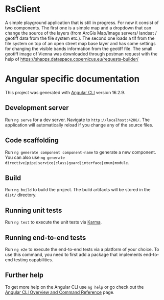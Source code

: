 # RsClient
A simple playground application that is still in progress. For now it consist of two components. The first one is a simple map and a dropdown that can change the source of the layers (from ArcGis Map/Image servers/ landsat / geotiff data from the file system etc.). The second one loads a tif from the file system on top of an open street map base layer and has some settings for changing the visible bands information from the geotiff file. The small geotiff image of Vienna was downloaded through postman request with the help of https://shapps.dataspace.copernicus.eu/requests-builder/



# Angular specific documentation

This project was generated with [Angular CLI](https://github.com/angular/angular-cli) version 16.2.9.

## Development server

Run `ng serve` for a dev server. Navigate to `http://localhost:4200/`. The application will automatically reload if you change any of the source files.

## Code scaffolding

Run `ng generate component component-name` to generate a new component. You can also use `ng generate directive|pipe|service|class|guard|interface|enum|module`.

## Build

Run `ng build` to build the project. The build artifacts will be stored in the `dist/` directory.

## Running unit tests

Run `ng test` to execute the unit tests via [Karma](https://karma-runner.github.io).

## Running end-to-end tests

Run `ng e2e` to execute the end-to-end tests via a platform of your choice. To use this command, you need to first add a package that implements end-to-end testing capabilities.

## Further help

To get more help on the Angular CLI use `ng help` or go check out the [Angular CLI Overview and Command Reference](https://angular.io/cli) page.
